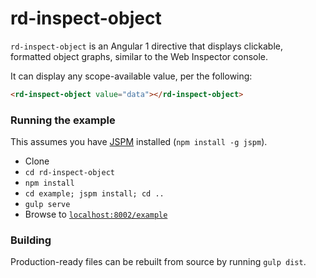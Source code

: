 # rd-inspect-object

`rd-inspect-object` is an Angular 1 directive that displays clickable, formatted object graphs, similar to the Web Inspector console.

It can display any scope-available value, per the following:

```html
<rd-inspect-object value="data"></rd-inspect-object>
```

### Running the example

This assumes you have [JSPM](http://jspm.io) installed (`npm install -g jspm`).

- Clone
- `cd rd-inspect-object`
- `npm install`
- `cd example; jspm install; cd ..`
- `gulp serve`
- Browse to [`localhost:8002/example`](http://localhost:8002/example)

### Building

Production-ready files can be rebuilt from source by running `gulp dist`.